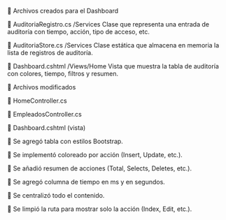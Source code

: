 📁 Archivos creados para el Dashboard

🔧 AuditoriaRegistro.cs	/Services	Clase que representa una entrada de auditoría con tiempo, acción, tipo de acceso, etc.

🔧 AuditoriaStore.cs	/Services	Clase estática que almacena en memoria la lista de registros de auditoría.

🔧 Dashboard.cshtml	/Views/Home	Vista que muestra la tabla de auditoría con colores, tiempo, filtros y resumen.

📝 Archivos modificados

🔧 HomeController.cs

🔧 EmpleadosController.cs

🎨 Dashboard.cshtml (vista)

🔧 Se agregó tabla con estilos Bootstrap.

🔧 Se implementó coloreado por acción (Insert, Update, etc.).

🔧 Se añadió resumen de acciones (Total, Selects, Deletes, etc.).

🔧 Se agregó columna de tiempo en ms y en segundos.

🔧 Se centralizó todo el contenido.

🔧 Se limpió la ruta para mostrar solo la acción (Index, Edit, etc.).
